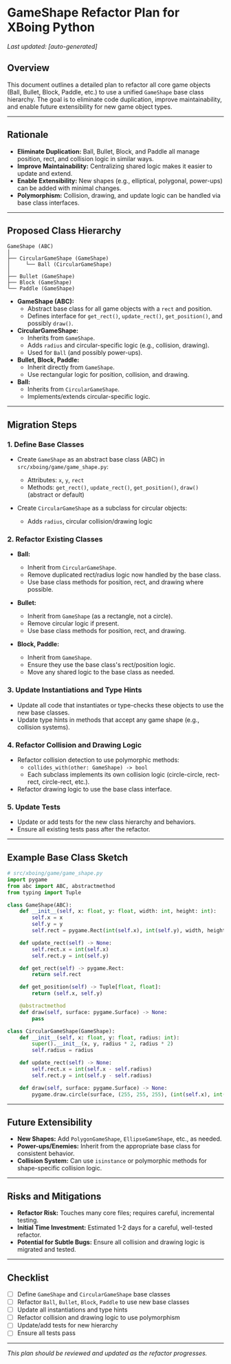 # GameShape Refactor Plan for XBoing Python

_Last updated: [auto-generated]_ 

## Overview

This document outlines a detailed plan to refactor all core game objects (Ball, Bullet, Block, Paddle, etc.) to use a unified `GameShape` base class hierarchy. The goal is to eliminate code duplication, improve maintainability, and enable future extensibility for new game object types.

---

## Rationale

- **Eliminate Duplication:** Ball, Bullet, Block, and Paddle all manage position, rect, and collision logic in similar ways.
- **Improve Maintainability:** Centralizing shared logic makes it easier to update and extend.
- **Enable Extensibility:** New shapes (e.g., elliptical, polygonal, power-ups) can be added with minimal changes.
- **Polymorphism:** Collision, drawing, and update logic can be handled via base class interfaces.

---

## Proposed Class Hierarchy

```
GameShape (ABC)
│
├── CircularGameShape (GameShape)
│     └── Ball (CircularGameShape)
│
├── Bullet (GameShape)
├── Block (GameShape)
└── Paddle (GameShape)
```

- **GameShape (ABC):**
  - Abstract base class for all game objects with a `rect` and position.
  - Defines interface for `get_rect()`, `update_rect()`, `get_position()`, and possibly `draw()`.
- **CircularGameShape:**
  - Inherits from `GameShape`.
  - Adds `radius` and circular-specific logic (e.g., collision, drawing).
  - Used for `Ball` (and possibly power-ups).
- **Bullet, Block, Paddle:**
  - Inherit directly from `GameShape`.
  - Use rectangular logic for position, collision, and drawing.
- **Ball:**
  - Inherits from `CircularGameShape`.
  - Implements/extends circular-specific logic.

---

## Migration Steps

### 1. Define Base Classes

- Create `GameShape` as an abstract base class (ABC) in `src/xboing/game/game_shape.py`:
  - Attributes: `x`, `y`, `rect`
  - Methods: `get_rect()`, `update_rect()`, `get_position()`, `draw()` (abstract or default)

- Create `CircularGameShape` as a subclass for circular objects:
  - Adds `radius`, circular collision/drawing logic

### 2. Refactor Existing Classes

- **Ball:**
  - Inherit from `CircularGameShape`.
  - Remove duplicated rect/radius logic now handled by the base class.
  - Use base class methods for position, rect, and drawing where possible.

- **Bullet:**
  - Inherit from `GameShape` (as a rectangle, not a circle).
  - Remove circular logic if present.
  - Use base class methods for position, rect, and drawing.

- **Block, Paddle:**
  - Inherit from `GameShape`.
  - Ensure they use the base class's rect/position logic.
  - Move any shared logic to the base class as needed.

### 3. Update Instantiations and Type Hints

- Update all code that instantiates or type-checks these objects to use the new base classes.
- Update type hints in methods that accept any game shape (e.g., collision systems).

### 4. Refactor Collision and Drawing Logic

- Refactor collision detection to use polymorphic methods:
  - `collides_with(other: GameShape) -> bool`
  - Each subclass implements its own collision logic (circle-circle, rect-rect, circle-rect, etc.).
- Refactor drawing logic to use the base class interface.

### 5. Update Tests

- Update or add tests for the new class hierarchy and behaviors.
- Ensure all existing tests pass after the refactor.

---

## Example Base Class Sketch

```python
# src/xboing/game/game_shape.py
import pygame
from abc import ABC, abstractmethod
from typing import Tuple

class GameShape(ABC):
    def __init__(self, x: float, y: float, width: int, height: int):
        self.x = x
        self.y = y
        self.rect = pygame.Rect(int(self.x), int(self.y), width, height)

    def update_rect(self) -> None:
        self.rect.x = int(self.x)
        self.rect.y = int(self.y)

    def get_rect(self) -> pygame.Rect:
        return self.rect

    def get_position(self) -> Tuple[float, float]:
        return (self.x, self.y)

    @abstractmethod
    def draw(self, surface: pygame.Surface) -> None:
        pass

class CircularGameShape(GameShape):
    def __init__(self, x: float, y: float, radius: int):
        super().__init__(x, y, radius * 2, radius * 2)
        self.radius = radius

    def update_rect(self) -> None:
        self.rect.x = int(self.x - self.radius)
        self.rect.y = int(self.y - self.radius)

    def draw(self, surface: pygame.Surface) -> None:
        pygame.draw.circle(surface, (255, 255, 255), (int(self.x), int(self.y)), self.radius)
```

---

## Future Extensibility

- **New Shapes:** Add `PolygonGameShape`, `EllipseGameShape`, etc., as needed.
- **Power-ups/Enemies:** Inherit from the appropriate base class for consistent behavior.
- **Collision System:** Can use `isinstance` or polymorphic methods for shape-specific collision logic.

---

## Risks and Mitigations

- **Refactor Risk:** Touches many core files; requires careful, incremental testing.
- **Initial Time Investment:** Estimated 1-2 days for a careful, well-tested refactor.
- **Potential for Subtle Bugs:** Ensure all collision and drawing logic is migrated and tested.

---

## Checklist

- [ ] Define `GameShape` and `CircularGameShape` base classes
- [ ] Refactor `Ball`, `Bullet`, `Block`, `Paddle` to use new base classes
- [ ] Update all instantiations and type hints
- [ ] Refactor collision and drawing logic to use polymorphism
- [ ] Update/add tests for new hierarchy
- [ ] Ensure all tests pass

---

_This plan should be reviewed and updated as the refactor progresses._ 
